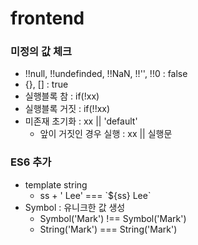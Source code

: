# frontend

### 미정의 값 체크 
  + !!null, !!undefinded, !!NaN, !!'', !!0  : false
  + {}, [] : true
  + 실행블록 참 : if(!xx)  
  + 실행블록 거짓 : if(!!xx)
  + 미존재 초기화 : xx || 'default'
    + 앞이 거짓인 경우 실행 : xx || 실행문
### ES6 추가
  + template string
    + ss + ' Lee' === \`${ss} Lee\`
  + Symbol : 유니크한 값 생성  
    + Symbol('Mark') !== Symbol('Mark')   
    + String('Mark') === String('Mark')
